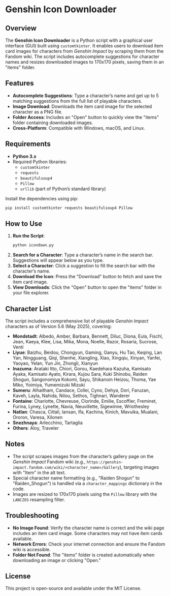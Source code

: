 # Genshin Icon Downloader

## Overview
The **Genshin Icon Downloader** is a Python script with a graphical user interface (GUI) built using `customtkinter`. It enables users to download item card images for characters from *Genshin Impact* by scraping them from the Fandom wiki. The script includes autocomplete suggestions for character names and resizes downloaded images to 170x170 pixels, saving them in an "items" folder.

## Features
- **Autocomplete Suggestions**: Type a character’s name and get up to 5 matching suggestions from the full list of playable characters.
- **Image Download**: Downloads the item card image for the selected character as a PNG file.
- **Folder Access**: Includes an "Open" button to quickly view the "items" folder containing downloaded images.
- **Cross-Platform**: Compatible with Windows, macOS, and Linux.

## Requirements
- **Python 3.x**
- Required Python libraries:
  - `customtkinter`
  - `requests`
  - `beautifulsoup4`
  - `Pillow`
  - `urllib` (part of Python’s standard library)

Install the dependencies using pip:
```bash
pip install customtkinter requests beautifulsoup4 Pillow
```

## How to Use
1. **Run the Script**:
   ```bash
   python icondown.py
   ```
2. **Search for a Character**: Type a character’s name in the search bar. Suggestions will appear below as you type.
3. **Select a Character**: Click a suggestion to fill the search bar with the character’s name.
4. **Download the Icon**: Press the "Download" button to fetch and save the item card image.
5. **View Downloads**: Click the "Open" button to open the "items" folder in your file explorer.

## Character List
The script includes a comprehensive list of playable *Genshin Impact* characters as of Version 5.6 (May 2025), covering:
- **Mondstadt**: Albedo, Amber, Barbara, Bennett, Diluc, Diona, Eula, Fischl, Jean, Kaeya, Klee, Lisa, Mika, Mona, Noelle, Razor, Rosaria, Sucrose, Venti
- **Liyue**: Baizhu, Beidou, Chongyun, Gaming, Ganyu, Hu Tao, Keqing, Lan Yan, Ningguang, Qiqi, Shenhe, Xiangling, Xiao, Xingqiu, Xinyan, Yanfei, Yaoyao, Yelan, Yun Jin, Zhongli, Xianyun
- **Inazuma**: Arataki Itto, Chiori, Gorou, Kaedehara Kazuha, Kamisato Ayaka, Kamisato Ayato, Kirara, Kujou Sara, Kuki Shinobu, Raiden Shogun, Sangonomiya Kokomi, Sayu, Shikanoin Heizou, Thoma, Yae Miko, Yoimiya, Yumemizuki Mizuki
- **Sumeru**: Alhaitham, Candace, Collei, Cyno, Dehya, Dori, Faruzan, Kaveh, Layla, Nahida, Nilou, Sethos, Tighnari, Wanderer
- **Fontaine**: Charlotte, Chevreuse, Clorinde, Emilie, Escoffier, Freminet, Furina, Lyney, Lynette, Navia, Neuvillette, Sigewinne, Wriothesley
- **Natlan**: Chasca, Citlali, Iansan, Ifa, Kachina, Kinich, Mavuika, Mualani, Ororon, Varesa, Xilonen
- **Snezhnaya**: Arlecchino, Tartaglia
- **Others**: Aloy, Traveler

## Notes
- The script scrapes images from the character’s gallery page on the *Genshin Impact* Fandom wiki (e.g., `https://genshin-impact.fandom.com/wiki/<character_name>/Gallery`), targeting images with "Item" in the alt text.
- Special character name formatting (e.g., "Raiden Shogun" to "Raiden_Shogun") is handled via a `character_mappings` dictionary in the code.
- Images are resized to 170x170 pixels using the `Pillow` library with the `LANCZOS` resampling filter.

## Troubleshooting
- **No Image Found**: Verify the character name is correct and the wiki page includes an item card image. Some characters may not have item cards available.
- **Network Errors**: Check your internet connection and ensure the Fandom wiki is accessible.
- **Folder Not Found**: The "items" folder is created automatically when downloading an image or clicking "Open."

## License
This project is open-source and available under the MIT License.
